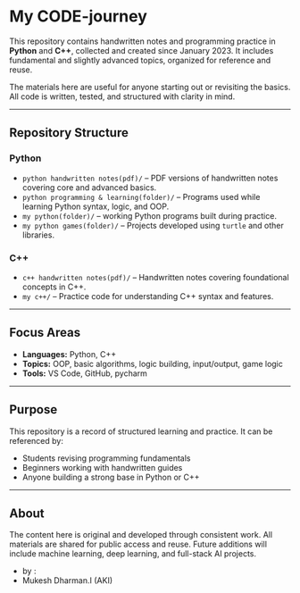 # My CODE-journey

This repository contains handwritten notes and programming practice in **Python** and **C++**, collected and created since January 2023. It includes fundamental and slightly advanced topics, organized for reference and reuse.

The materials here are useful for anyone starting out or revisiting the basics. All code is written, tested, and structured with clarity in mind.

---

## Repository Structure

### Python
- `python handwritten notes(pdf)/` – PDF versions of handwritten notes covering core and advanced basics.
- `python programming & learning(folder)/` – Programs used while learning Python syntax, logic, and OOP.
- `my python(folder)/` – working Python programs built during practice.
- `my python games(folder)/` – Projects developed using `turtle` and other libraries.

### C++
- `c++ handwritten notes(pdf)/` – Handwritten notes covering foundational concepts in C++.
- `my c++/` – Practice code for understanding C++ syntax and features.

---

## Focus Areas

- **Languages:** Python, C++
- **Topics:** OOP, basic algorithms, logic building, input/output, game logic
- **Tools:** VS Code, GitHub, pycharm

---

## Purpose

This repository is a record of structured learning and practice. It can be referenced by:
- Students revising programming fundamentals
- Beginners working with handwritten guides
- Anyone building a strong base in Python or C++

---

## About

The content here is original and developed through consistent work. All materials are shared for public access and reuse. Future additions will include machine learning, deep learning, and full-stack AI projects.


- by :
- Mukesh Dharman.I (AKI)

